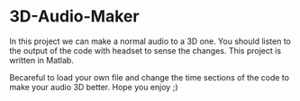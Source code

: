 # 3D-Audio-Maker
In this project we can make a normal audio to a 3D one. You should listen to the output of the code with headset to sense the changes. This project is written in Matlab. 

Becareful to load your own file and change the time sections of the code to make your audio 3D better. Hope you enjoy ;)
